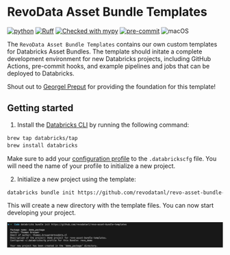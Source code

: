 # RevoData Asset Bundle Templates

[![python](https://upload.wikimedia.org/wikipedia/commons/1/16/Blue_Python_3.10%2B_Shield_Badge.svg)](https://www.python.org)
[![Ruff](https://img.shields.io/endpoint?url=https://raw.githubusercontent.com/astral-sh/ruff/main/assets/badge/v2.json)](https://github.com/astral-sh/ruff)
[![Checked with mypy](http://www.mypy-lang.org/static/mypy_badge.svg)](http://mypy-lang.org/)
[![pre-commit](https://img.shields.io/badge/pre--commit-enabled-brightgreen?logo=pre-commit&logoColor=white)](https://github.com/pre-commit/pre-commit)
![macOS](https://img.shields.io/badge/os-macOS-lightgrey?logo=apple)

The `RevoData Asset Bundle Templates` contains our own custom templates for Databricks Asset Bundles. The template should initate a complete development environment for new Databricks projects, including GitHub Actions, pre-commit hooks, and example pipelines and jobs that can be deployed to Databricks.

Shout out to [Georgel Preput](https://github.com/GeorgelPreput) for providing the foundation for this template!

## Getting started

1. Install the [Databricks CLI](https://docs.databricks.com/dev-tools/cli/databricks-cli) by running the following command:

```bash
brew tap databricks/tap
brew install databricks
```

Make sure to add your [configuration profile](https://docs.databricks.com/en/dev-tools/cli/profiles.html) to the `.databrickscfg` file. You will need the name of your profile to initialize a new project.

2. Initialize a new project using the template:

```bash
databricks bundle init https://github.com/revodatanl/revo-asset-bundle-templates
```

This will create a new directory with the template files. You can now start developing your project.

![bundle-init](assets/bundle-init.png)
